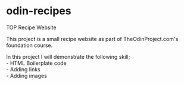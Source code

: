 # odin-recipes
TOP Recipe Website

This project is a small recipe website as part of TheOdinProject.com's foundation course.

In this project I will demonstrate the following skill;  
	- HTML Boilerplate code  
	- Adding links  
	- Adding images  
	


